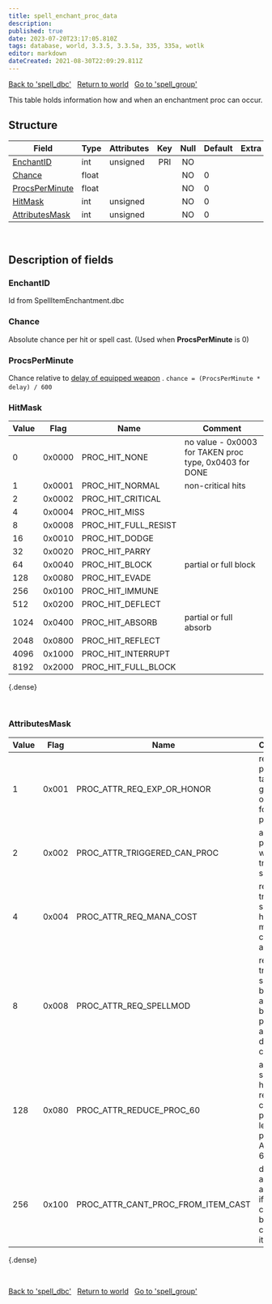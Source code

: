 ```yaml
---
title: spell_enchant_proc_data
description: 
published: true
date: 2023-07-20T23:17:05.810Z
tags: database, world, 3.3.5, 3.3.5a, 335, 335a, wotlk
editor: markdown
dateCreated: 2021-08-30T22:09:29.811Z
---
```


<a href="https://trinitycore.info/en/database/335/world/spell_dbc" class="mt-5 v-btn v-btn--depressed v-btn--flat v-btn--outlined theme--light v-size--default darkblue--text text--lighten-3"><span class="v-btn__content"><i aria-hidden="true" class="v-icon notranslate v-icon--left mdi mdi-arrow-left theme--light"></i><span>Back to 'spell_dbc'</span></span></a>&nbsp;&nbsp;&nbsp;<a href="https://trinitycore.info/en/database/335/world/home" class="mt-5 v-btn v-btn--depressed v-btn--flat v-btn--outlined theme--light v-size--default darkblue--text text--lighten-3"><span class="v-btn__content"><i aria-hidden="true" class="v-icon notranslate v-icon--left mdi mdi-home-outline theme--light"></i><span>Return to world</span></span></a>&nbsp;&nbsp;&nbsp;<a href="https://trinitycore.info/en/database/335/world/spell_group" class="mt-5 v-btn v-btn--depressed v-btn--flat v-btn--outlined theme--light v-size--default darkblue--text text--lighten-3"><span class="v-btn__content"><span>Go to 'spell_group'</span><i aria-hidden="true" class="v-icon notranslate v-icon--right mdi mdi-arrow-right theme--light"></i></span></a>

This table holds information how and when an enchantment proc can occur.

## Structure

| Field | Type | Attributes | Key | Null | Default | Extra | Comment |
| --- | --- | --- | :---: | :---: | --- | --- | --- |
| [EnchantID](#enchantid) | int | unsigned | PRI | NO |  |  |  |
| [Chance](#chance) | float |  |  | NO | 0 |  |  |
| [ProcsPerMinute](#procsperminute) | float |  |  | NO | 0 |  |  |
| [HitMask](#hitmask) | int | unsigned |  | NO | 0 |  |  |
| [AttributesMask](#attributesmask) | int | unsigned |  | NO | 0 |  |  |
&nbsp;
## Description of fields

### EnchantID
Id from SpellItemEnchantment.dbc
&nbsp;

### Chance
Absolute chance per hit or spell cast. (Used when **ProcsPerMinute** is 0)
&nbsp;

### ProcsPerMinute
Chance relative to [delay of equipped weapon](../world/item_template#delay) .
`chance = (ProcsPerMinute * delay) / 600`
&nbsp;

### HitMask
| Value | Flag | Name | Comment |
|-------|------|------|---------|
| 0 | 0x0000 | PROC_HIT_NONE | no value - 0x0003 for TAKEN proc type, 0x0403 for DONE |
| 1 | 0x0001 | PROC_HIT_NORMAL | non-critical hits |
| 2 | 0x0002 | PROC_HIT_CRITICAL |  |
| 4 | 0x0004 | PROC_HIT_MISS |  |
| 8 | 0x0008 | PROC_HIT_FULL_RESIST |  |
| 16 | 0x0010 | PROC_HIT_DODGE |  |
| 32 | 0x0020 | PROC_HIT_PARRY |  |
| 64 | 0x0040 | PROC_HIT_BLOCK | partial or full block |
| 128 | 0x0080 | PROC_HIT_EVADE |  |
| 256 | 0x0100 | PROC_HIT_IMMUNE |  |
| 512 | 0x0200 | PROC_HIT_DEFLECT |  |
| 1024 | 0x0400 | PROC_HIT_ABSORB | partial or full absorb |
| 2048 | 0x0800 | PROC_HIT_REFLECT |  |
| 4096 | 0x1000 | PROC_HIT_INTERRUPT |  |
| 8192 | 0x2000 | PROC_HIT_FULL_BLOCK |  |
{.dense}

&nbsp;

### AttributesMask
| Value | Flag | Name | Comment |
|-------|------|------|---------|
| 1 | 0x001 | PROC_ATTR_REQ_EXP_OR_HONOR | requires proc target to give exp or honor for aura proc |
| 2 | 0x002 | PROC_ATTR_TRIGGERED_CAN_PROC | aura can proc even with triggered spells |
| 4 | 0x004 | PROC_ATTR_REQ_MANA_COST | requires triggering spell to have a mana cost for aura proc |
| 8 | 0x008 | PROC_ATTR_REQ_SPELLMOD | requires triggering spell to be affected by proccing aura to drop charges |
| 128 | 0x080 | PROC_ATTR_REDUCE_PROC_60 | aura should have a reduced chance to proc if level of proc Actor > 60 |
| 256 | 0x100 | PROC_ATTR_CANT_PROC_FROM_ITEM_CAST | do not allow aura proc if proc is caused by a spell casted by item |
{.dense}

&nbsp;

<a href="https://trinitycore.info/en/database/335/world/spell_dbc" class="mt-5 v-btn v-btn--depressed v-btn--flat v-btn--outlined theme--light v-size--default darkblue--text text--lighten-3"><span class="v-btn__content"><i aria-hidden="true" class="v-icon notranslate v-icon--left mdi mdi-arrow-left theme--light"></i><span>Back to 'spell_dbc'</span></span></a>&nbsp;&nbsp;&nbsp;<a href="https://trinitycore.info/en/database/335/world/home" class="mt-5 v-btn v-btn--depressed v-btn--flat v-btn--outlined theme--light v-size--default darkblue--text text--lighten-3"><span class="v-btn__content"><i aria-hidden="true" class="v-icon notranslate v-icon--left mdi mdi-home-outline theme--light"></i><span>Return to world</span></span></a>&nbsp;&nbsp;&nbsp;<a href="https://trinitycore.info/en/database/335/world/spell_group" class="mt-5 v-btn v-btn--depressed v-btn--flat v-btn--outlined theme--light v-size--default darkblue--text text--lighten-3"><span class="v-btn__content"><span>Go to 'spell_group'</span><i aria-hidden="true" class="v-icon notranslate v-icon--right mdi mdi-arrow-right theme--light"></i></span></a>
